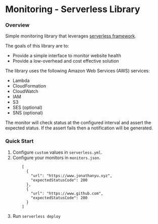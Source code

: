 # Monitoring - Serverless Library

### Overview

Simple monitoring library that leverages [serverless framework](https://github.com/serverless/serverless).

The goals of this library are to:

* Provide a simple interface to monitor website health
* Provide a low-overhead and cost effective solution

The library uses the following Amazon Web Services (AWS) services:

* Lambda
* CloudFormation
* CloudWatch
* IAM
* S3
* SES (optional)
* SNS (optional)

The monitor will check status at the configured interval and assert the expected status. 
If the assert fails then a notification will be generated.

### Quick Start

1) Configure `custom` values in `serverless.yml`.
2) Configure your monitors in `monitors.json`.
    ```
        [
          {
            "url": "https://www.jonathanyu.xyz",
            "expectedStatusCode": 200
          },
          {
            "url": "https://www.github.com",
            "expectedStatusCode": 200
          }
        ]
    ```
3) Run `serverless deploy`
